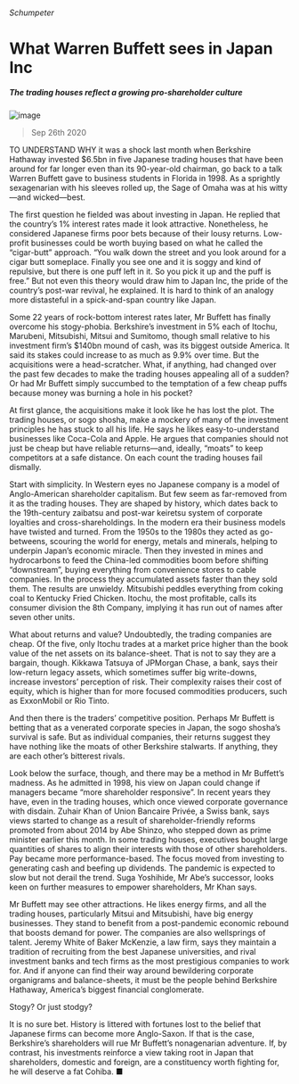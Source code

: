 ###### Schumpeter
# What Warren Buffett sees in Japan Inc 
##### The trading houses reflect a growing pro-shareholder culture 
![image](images/20200926_WBD000_1.jpg) 
> Sep 26th 2020 
TO UNDERSTAND WHY it was a shock last month when Berkshire Hathaway invested $6.5bn in five Japanese trading houses that have been around for far longer even than its 90-year-old chairman, go back to a talk Warren Buffett gave to business students in Florida in 1998. As a sprightly sexagenarian with his sleeves rolled up, the Sage of Omaha was at his witty—and wicked—best.
The first question he fielded was about investing in Japan. He replied that the country’s 1% interest rates made it look attractive. Nonetheless, he considered Japanese firms poor bets because of their lousy returns. Low-profit businesses could be worth buying based on what he called the “cigar-butt” approach. “You walk down the street and you look around for a cigar butt someplace. Finally you see one and it is soggy and kind of repulsive, but there is one puff left in it. So you pick it up and the puff is free.” But not even this theory would draw him to Japan Inc, the pride of the country’s post-war revival, he explained. It is hard to think of an analogy more distasteful in a spick-and-span country like Japan.

Some 22 years of rock-bottom interest rates later, Mr Buffett has finally overcome his stogy-phobia. Berkshire’s investment in 5% each of Itochu, Marubeni, Mitsubishi, Mitsui and Sumitomo, though small relative to his investment firm’s $140bn mound of cash, was its biggest outside America. It said its stakes could increase to as much as 9.9% over time. But the acquisitions were a head-scratcher. What, if anything, had changed over the past few decades to make the trading houses appealing all of a sudden? Or had Mr Buffett simply succumbed to the temptation of a few cheap puffs because money was burning a hole in his pocket?
At first glance, the acquisitions make it look like he has lost the plot. The trading houses, or sogo shosha, make a mockery of many of the investment principles he has stuck to all his life. He says he likes easy-to-understand businesses like Coca-Cola and Apple. He argues that companies should not just be cheap but have reliable returns—and, ideally, “moats” to keep competitors at a safe distance. On each count the trading houses fail dismally.
Start with simplicity. In Western eyes no Japanese company is a model of Anglo-American shareholder capitalism. But few seem as far-removed from it as the trading houses. They are shaped by history, which dates back to the 19th-century zaibatsu and post-war keiretsu system of corporate loyalties and cross-shareholdings. In the modern era their business models have twisted and turned. From the 1950s to the 1980s they acted as go-betweens, scouring the world for energy, metals and minerals, helping to underpin Japan’s economic miracle. Then they invested in mines and hydrocarbons to feed the China-led commodities boom before shifting “downstream”, buying everything from convenience stores to cable companies. In the process they accumulated assets faster than they sold them. The results are unwieldy. Mitsubishi peddles everything from coking coal to Kentucky Fried Chicken. Itochu, the most profitable, calls its consumer division the 8th Company, implying it has run out of names after seven other units.
What about returns and value? Undoubtedly, the trading companies are cheap. Of the five, only Itochu trades at a market price higher than the book value of the net assets on its balance-sheet. That is not to say they are a bargain, though. Kikkawa Tatsuya of JPMorgan Chase, a bank, says their low-return legacy assets, which sometimes suffer big write-downs, increase investors’ perception of risk. Their complexity raises their cost of equity, which is higher than for more focused commodities producers, such as ExxonMobil or Rio Tinto.
And then there is the traders’ competitive position. Perhaps Mr Buffett is betting that as a venerated corporate species in Japan, the sogo shosha’s survival is safe. But as individual companies, their returns suggest they have nothing like the moats of other Berkshire stalwarts. If anything, they are each other’s bitterest rivals.
Look below the surface, though, and there may be a method in Mr Buffett’s madness. As he admitted in 1998, his view on Japan could change if managers became “more shareholder responsive”. In recent years they have, even in the trading houses, which once viewed corporate governance with disdain. Zuhair Khan of Union Bancaire Privée, a Swiss bank, says views started to change as a result of shareholder-friendly reforms promoted from about 2014 by Abe Shinzo, who stepped down as prime minister earlier this month. In some trading houses, executives bought large quantities of shares to align their interests with those of other shareholders. Pay became more performance-based. The focus moved from investing to generating cash and beefing up dividends. The pandemic is expected to slow but not derail the trend. Suga Yoshihide, Mr Abe’s successor, looks keen on further measures to empower shareholders, Mr Khan says.
Mr Buffett may see other attractions. He likes energy firms, and all the trading houses, particularly Mitsui and Mitsubishi, have big energy businesses. They stand to benefit from a post-pandemic economic rebound that boosts demand for power. The companies are also wellsprings of talent. Jeremy White of Baker McKenzie, a law firm, says they maintain a tradition of recruiting from the best Japanese universities, and rival investment banks and tech firms as the most prestigious companies to work for. And if anyone can find their way around bewildering corporate organigrams and balance-sheets, it must be the people behind Berkshire Hathaway, America’s biggest financial conglomerate.
Stogy? Or just stodgy?
It is no sure bet. History is littered with fortunes lost to the belief that Japanese firms can become more Anglo-Saxon. If that is the case, Berkshire’s shareholders will rue Mr Buffett’s nonagenarian adventure. If, by contrast, his investments reinforce a view taking root in Japan that shareholders, domestic and foreign, are a constituency worth fighting for, he will deserve a fat Cohiba. ■
